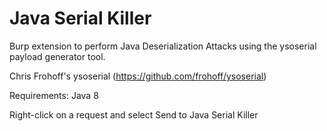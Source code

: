 Java Serial Killer
=========

Burp extension to perform Java Deserialization Attacks using the ysoserial payload generator tool.

Chris Frohoff's ysoserial (https://github.com/frohoff/ysoserial)

Requirements: Java 8 

Right-click on a request and select Send to Java Serial Killer

